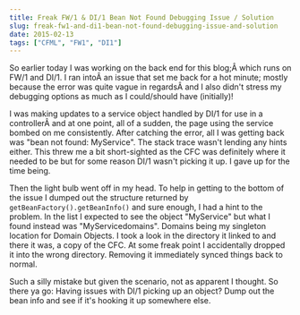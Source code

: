 ```yaml
---
title: Freak FW/1 & DI/1 Bean Not Found Debugging Issue / Solution
slug: freak-fw1-and-di1-bean-not-found-debugging-issue-and-solution
date: 2015-02-13
tags: ["CFML", "FW1", "DI1"]
---
```


So earlier today I was working on the back end for this blog;Â which runs on FW/1 and DI/1. I ran intoÂ an issue that set me back for a hot minute; mostly because the error was quite vague in regardsÂ and I also didn't stress my debugging options as much as I could/should have (initially)!

I was making updates to a service object handled by DI/1 for use in a controllerÂ and at one point, all of a sudden, the page using the service bombed on me consistently. After catching the error, all I was getting back was "bean not found: MyService". The stack trace wasn't lending any hints either. This threw me a bit short-sighted as the CFC was definitely where it needed to be but for some reason DI/1 wasn't picking it up. I gave up for the time being.

Then the light bulb went off in my head. To help in getting to the bottom of the issue I dumped out the structure returned by `getBeanFactory().getBeanInfo()` and sure enough, I had a hint to the problem. In the list I expected to see the object "MyService" but what I found instead was "MyServicedomains". Domains being my singleton location for Domain Objects. I took a look in the directory it linked to and there it was, a copy of the CFC. At some freak point I accidentally dropped it into the wrong directory. Removing it immediately synced things back to normal.

Such a silly mistake but given the scenario, not as apparent I thought. So there ya go: Having issues with DI/1 picking up an object? Dump out the bean info and see if it's hooking it up somewhere else.